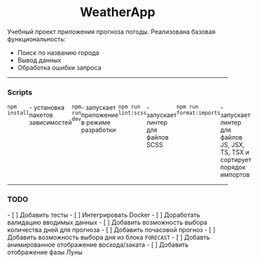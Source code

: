 <h1 align="center">WeatherApp</h1>

<p>Учебный проект приложения прогноза погоды. Реализована базовая функциональность:
  <ul>
    <li>Поиск по названию города</li>
    <li>Вывод данных</li>
    <li>Обработка ошибки запроса</li>
  </ul>
</p>
<hr>
<h3>Scripts</h3>
<p style="display: flex">
  <code margin-top="10px">npm install</code> - установка пакетов зависимостей
  <br>
  <code>npm run dev</code> - запускает приложение в режиме разработки
  <br>
  <code>npm run lint:scss</code> - запускает линтер для файлов SCSS
  <br>
  <code>npm run format:imports</code> - запускает линтер для файлов JS, JSX, TS, TSX и сортирует порядок импортов
</p>
<hr>
<h3>TODO</h3>
- [ ] Добавить тесты
- [ ] Интегрировать Docker
- [ ] Доработать валидацию вводимых данных
- [ ] Добавить возможность выбора количества дней для прогноза
- [ ] Добавить почасовой прогноз
- [ ] Добавить возможность выбора дня из блока <code>FORECAST</code>
- [ ] Добавть анимированное отображение восхода/заката
- [ ] Добавить отображение фазы Луны
